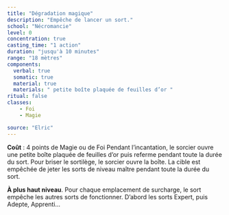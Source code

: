 ```yaml
---
title: "Dégradation magique"
description: "Empêche de lancer un sort."
school: "Nécromancie"
level: 0
concentration: true
casting_time: "1 action"
duration: "jusqu'à 10 minutes"
range: "18 mètres"
components:
  verbal: true
  somatic: true
  material: true
  materials: " petite boîte plaquée de feuilles d’or "
ritual: false
classes:
    - Foi
    - Magie

source: "Elric"
---
```

**Coût** : 4 points de Magie ou de Foi
Pendant l’incantation, le sorcier ouvre une petite boîte plaquée de feuilles d’or puis referme pendant toute la durée du sort. Pour briser le sortilège, le sorcier ouvre la boîte. La cible est empêchée de jeter les sorts de niveau maître pendant toute la durée du sort.   


**À plus haut niveau**. Pour chaque emplacement de surcharge, le sort empêche les autres sorts de fonctionner. D’abord les sorts Expert, puis Adepte, Apprenti...   

